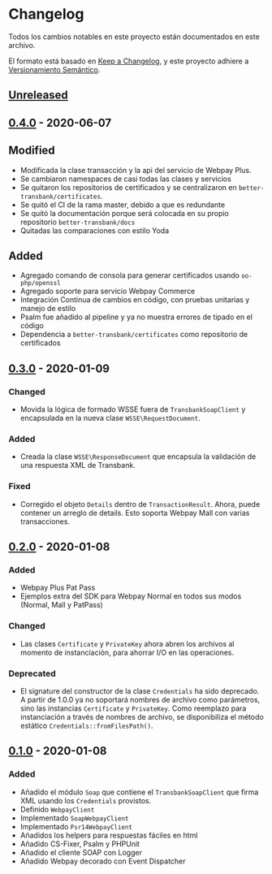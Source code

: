 # Changelog
Todos los cambios notables en este proyecto están documentados en este archivo.

El formato está basado en [Keep a Changelog](https://keepachangelog.com/es-ES/1.0.0/),
y este proyecto adhiere a [Versionamiento Semántico](https://semver.org/spec/v2.0.0.html).

## [Unreleased]

## [0.4.0] - 2020-06-07

## Modified
- Modificada la clase transacción y la api del servicio de Webpay Plus.
- Se cambiaron namespaces de casi todas las clases y servicios
- Se quitaron los repositorios de certificados y se centralizaron en `better-transbank/certificates`.
- Se quitó el CI de la rama master, debido a que es redundante
- Se quitó la documentación porque será colocada en su propio repositorio `better-transbank/docs`
- Quitadas las comparaciones con estilo Yoda

## Added
- Agregado comando de consola para generar certificados usando `oo-php/openssl`
- Agregado soporte para servicio Webpay Commerce
- Integración Continua de cambios en código, con pruebas unitarias y manejo de estilo
- Psalm fue añadido al pipeline y ya no muestra errores de tipado en el código
- Dependencia a `better-transbank/certificates` como repositorio de certificados

## [0.3.0] - 2020-01-09 

### Changed
- Movida la lógica de formado WSSE fuera de `TransbankSoapClient` y encapsulada en la nueva clase `WSSE\RequestDocument`.

### Added
- Creada la clase `WSSE\ResponseDocument` que encapsula la validación de una respuesta XML de Transbank.

### Fixed
- Corregido el objeto `Details` dentro de `TransactionResult`. Ahora, puede contener un arreglo de details.
Esto soporta Webpay Mall con varias transacciones.

## [0.2.0] - 2020-01-08

### Added
- Webpay Plus Pat Pass
- Ejemplos extra del SDK para Webpay Normal en todos sus modos (Normal, Mall y PatPass)

### Changed
- Las clases `Certificate` y `PrivateKey` ahora abren los archivos al momento de instanciación, para
ahorrar I/O en las operaciones.

### Deprecated
- El signature del constructor de la clase `Credentials` ha sido deprecado. A partir de 1.0.0 ya
 no soportará nombres de archivo como parámetros, sino las instancias `Certificate` y `PrivateKey`. Como
 reemplazo para instanciación a través de nombres de archivo, se disponibiliza el método estático
 `Credentials::fromFilesPath()`.

## [0.1.0] - 2020-01-08
 
### Added
- Añadido el módulo `Soap` que contiene el `TransbankSoapClient` que firma XML usando los `Credentials` provistos. 
- Definido `WebpayClient`
- Implementado `SoapWebpayClient`
- Implementado `Psr14WebpayClient`
- Añadidos los helpers para respuestas fáciles en html
- Añadido CS-Fixer, Psalm y PHPUnit
- Añadido el cliente SOAP con Logger
- Añadido Webpay decorado con Event Dispatcher
 
[Unreleased]: https://github.com/better-transbank/sdk/compare/0.4.0...HEAD
[0.4.0]: https://github.com/better-transbank/sdk/compare/0.3.0...0.4.0
[0.3.0]: https://github.com/better-transbank/sdk/compare/0.2.0...0.3.0
[0.2.0]: https://github.com/better-transbank/sdk/compare/0.1.0...0.2.0
[0.1.0]: https://github.com/better-transbank/sdk/compare/releases/tag/0.1.0